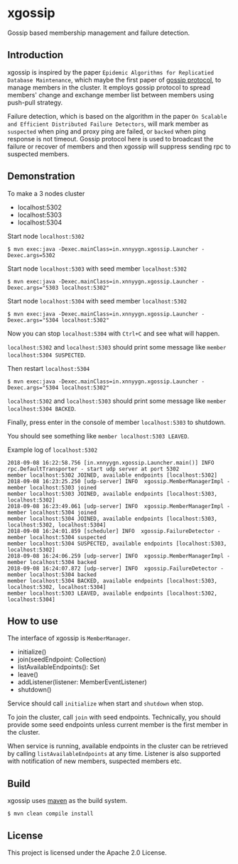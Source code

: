# xgossip

Gossip based membership management and failure detection.

## Introduction

xgossip is inspired by the paper `Epidemic Algorithms for Replicatied Database Maintenance`, which maybe the first paper of [gossip protocol](https://en.wikipedia.org/wiki/Gossip_protocol), to manage members in the cluster. It employs gossip protocol to spread members' change and exchange member list between members using push-pull strategy.

Failure detection, which is based on the algorithm in the paper `On Scalable and Efficient Distributed Failure Detectors`, will mark member as `suspected` when ping and proxy ping are failed, or `backed` when ping response is not timeout. Gossip protocol here is used to broadcast the failure or recover of members and then xgossip will suppress sending rpc to suspected members.

## Demonstration

To make a 3 nodes cluster

* localhost:5302
* localhost:5303
* localhost:5304

Start node `localhost:5302`

```
$ mvn exec:java -Dexec.mainClass=in.xnnyygn.xgossip.Launcher -Dexec.args=5302
```

Start node `localhost:5303` with seed member `localhost:5302`

```
$ mvn exec:java -Dexec.mainClass=in.xnnyygn.xgossip.Launcher -Dexec.args="5303 localhost:5302"
```

Start node `localhost:5304` with seed member `localhost:5302`

```
$ mvn exec:java -Dexec.mainClass=in.xnnyygn.xgossip.Launcher -Dexec.args="5304 localhost:5302"
```

Now you can stop `localhost:5304` with `Ctrl+C` and see what will happen. 

`localhost:5302` and `localhost:5303` should print some message like `member localhost:5304 SUSPECTED`.

Then restart `localhost:5304`

```
$ mvn exec:java -Dexec.mainClass=in.xnnyygn.xgossip.Launcher -Dexec.args="5304 localhost:5302"
```

`localhost:5302` and `localhost:5303` should print some message like `member localhost:5304 BACKED`.

Finally, press enter in the console of member `localhost:5303` to shutdown. 

You should see something like `member localhost:5303 LEAVED`.

Example log of `localhost:5302`

```
2018-09-08 16:22:58.756 [in.xnnyygn.xgossip.Launcher.main()] INFO  rpc.DefaultTransporter - start udp server at port 5302
member localhost:5302 JOINED, available endpoints [localhost:5302]
2018-09-08 16:23:25.250 [udp-server] INFO  xgossip.MemberManagerImpl - member localhost:5303 joined
member localhost:5303 JOINED, available endpoints [localhost:5303, localhost:5302]
2018-09-08 16:23:49.061 [udp-server] INFO  xgossip.MemberManagerImpl - member localhost:5304 joined
member localhost:5304 JOINED, available endpoints [localhost:5303, localhost:5302, localhost:5304]
2018-09-08 16:24:01.859 [scheduler] INFO  xgossip.FailureDetector - member localhost:5304 suspected
member localhost:5304 SUSPECTED, available endpoints [localhost:5303, localhost:5302]
2018-09-08 16:24:06.259 [udp-server] INFO  xgossip.MemberManagerImpl - member localhost:5304 backed
2018-09-08 16:24:07.872 [udp-server] INFO  xgossip.FailureDetector - member localhost:5304 backed
member localhost:5304 BACKED, available endpoints [localhost:5303, localhost:5302, localhost:5304]
member localhost:5303 LEAVED, available endpoints [localhost:5302, localhost:5304]
```

## How to use

The interface of xgossip is `MemberManager`.

* initialize()
* join(seedEndpoint: Collection<MemberEndpoint>)
* listAvailableEndpoints(): Set<MemberEndpoint>
* leave()
* addListener(listener: MemberEventListener)
* shutdown()

Service should call `initialize` when start and `shutdown` when stop. 

To join the cluster, call `join` with seed endpoints. Technically, you should provide some seed endpoints unless current member is the first member in the cluster.

When service is running, available endpoints in the cluster can be retrieved by calling `listAvailableEndpoints` at any time. Listener is also supported with notification of new members, suspected members etc.

## Build

xgossip uses [maven](https://maven.apache.org/) as the build system.

```
$ mvn clean compile install
```

## License

This project is licensed under the Apache 2.0 License.
